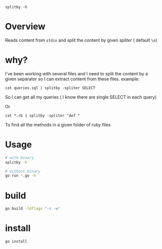 `splitby -h`

# Overview
Reads content from `stdin` and split the content by given _spliter_ ( default `\n`)

# why?

I've been working with several files and I need to split the content
by a given separator so I can extract content from these files.
example:

```
cat queries.sql | splitby -spliter SELECT
```

So I can get all my queries ( I know there are single SELECT in each query)

Or

```
cat *.rb | splitby -spliter "def "
```

To find all the methods in a given folder of ruby files

# Usage

```sh
# with binary
splitby -h

# without binary
go run *.go -h
```

# build

```sh
go build -ldflags "-s -w"
```

# install

```
go install
```

